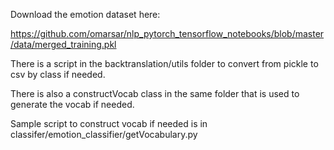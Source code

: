 Download the emotion dataset here:

https://github.com/omarsar/nlp_pytorch_tensorflow_notebooks/blob/master/data/merged_training.pkl

There is a script in the backtranslation/utils folder to convert from pickle to csv by class if needed.

There is also a constructVocab class in the same folder that is used to generate the vocab if needed. 

Sample script to construct vocab if needed is in classifer/emotion_classifier/getVocabulary.py
